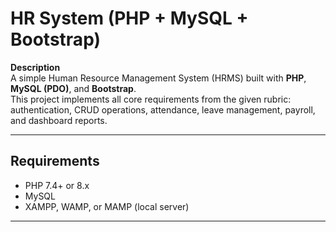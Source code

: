 # HR System (PHP + MySQL + Bootstrap)

**Description**  
A simple Human Resource Management System (HRMS) built with **PHP**, **MySQL (PDO)**, and **Bootstrap**.  
This project implements all core requirements from the given rubric: authentication, CRUD operations, attendance, leave management, payroll, and dashboard reports.

---

## Requirements
- PHP 7.4+ or 8.x  
- MySQL
- XAMPP, WAMP, or MAMP (local server)  

---

